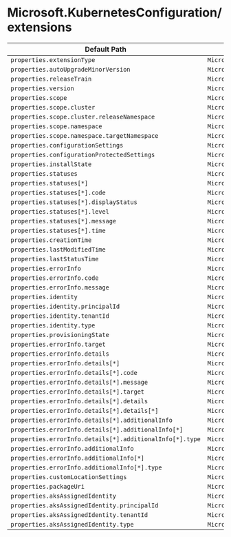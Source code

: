 # Microsoft.KubernetesConfiguration/extensions

| Default Path | Alias |
|---|---|
| `properties.extensionType` | `Microsoft.KubernetesConfiguration/extensions/extensionType` |
| `properties.autoUpgradeMinorVersion` | `Microsoft.KubernetesConfiguration/extensions/autoUpgradeMinorVersion` |
| `properties.releaseTrain` | `Microsoft.KubernetesConfiguration/extensions/releaseTrain` |
| `properties.version` | `Microsoft.KubernetesConfiguration/extensions/version` |
| `properties.scope` | `Microsoft.KubernetesConfiguration/extensions/scope` |
| `properties.scope.cluster` | `Microsoft.KubernetesConfiguration/extensions/scope.cluster` |
| `properties.scope.cluster.releaseNamespace` | `Microsoft.KubernetesConfiguration/extensions/scope.cluster.releaseNamespace` |
| `properties.scope.namespace` | `Microsoft.KubernetesConfiguration/extensions/scope.namespace` |
| `properties.scope.namespace.targetNamespace` | `Microsoft.KubernetesConfiguration/extensions/scope.namespace.targetNamespace` |
| `properties.configurationSettings` | `Microsoft.KubernetesConfiguration/extensions/configurationSettings` |
| `properties.configurationProtectedSettings` | `Microsoft.KubernetesConfiguration/extensions/configurationProtectedSettings` |
| `properties.installState` | `Microsoft.KubernetesConfiguration/extensions/installState` |
| `properties.statuses` | `Microsoft.KubernetesConfiguration/extensions/statuses` |
| `properties.statuses[*]` | `Microsoft.KubernetesConfiguration/extensions/statuses[*]` |
| `properties.statuses[*].code` | `Microsoft.KubernetesConfiguration/extensions/statuses[*].code` |
| `properties.statuses[*].displayStatus` | `Microsoft.KubernetesConfiguration/extensions/statuses[*].displayStatus` |
| `properties.statuses[*].level` | `Microsoft.KubernetesConfiguration/extensions/statuses[*].level` |
| `properties.statuses[*].message` | `Microsoft.KubernetesConfiguration/extensions/statuses[*].message` |
| `properties.statuses[*].time` | `Microsoft.KubernetesConfiguration/extensions/statuses[*].time` |
| `properties.creationTime` | `Microsoft.KubernetesConfiguration/extensions/creationTime` |
| `properties.lastModifiedTime` | `Microsoft.KubernetesConfiguration/extensions/lastModifiedTime` |
| `properties.lastStatusTime` | `Microsoft.KubernetesConfiguration/extensions/lastStatusTime` |
| `properties.errorInfo` | `Microsoft.KubernetesConfiguration/extensions/errorInfo` |
| `properties.errorInfo.code` | `Microsoft.KubernetesConfiguration/extensions/errorInfo.code` |
| `properties.errorInfo.message` | `Microsoft.KubernetesConfiguration/extensions/errorInfo.message` |
| `properties.identity` | `Microsoft.KubernetesConfiguration/extensions/identity` |
| `properties.identity.principalId` | `Microsoft.KubernetesConfiguration/extensions/identity.principalId` |
| `properties.identity.tenantId` | `Microsoft.KubernetesConfiguration/extensions/identity.tenantId` |
| `properties.identity.type` | `Microsoft.KubernetesConfiguration/extensions/identity.type` |
| `properties.provisioningState` | `Microsoft.KubernetesConfiguration/extensions/provisioningState` |
| `properties.errorInfo.target` | `Microsoft.KubernetesConfiguration/extensions/errorInfo.target` |
| `properties.errorInfo.details` | `Microsoft.KubernetesConfiguration/extensions/errorInfo.details` |
| `properties.errorInfo.details[*]` | `Microsoft.KubernetesConfiguration/extensions/errorInfo.details[*]` |
| `properties.errorInfo.details[*].code` | `Microsoft.KubernetesConfiguration/extensions/errorInfo.details[*].code` |
| `properties.errorInfo.details[*].message` | `Microsoft.KubernetesConfiguration/extensions/errorInfo.details[*].message` |
| `properties.errorInfo.details[*].target` | `Microsoft.KubernetesConfiguration/extensions/errorInfo.details[*].target` |
| `properties.errorInfo.details[*].details` | `Microsoft.KubernetesConfiguration/extensions/errorInfo.details[*].details` |
| `properties.errorInfo.details[*].details[*]` | `Microsoft.KubernetesConfiguration/extensions/errorInfo.details[*].details[*]` |
| `properties.errorInfo.details[*].additionalInfo` | `Microsoft.KubernetesConfiguration/extensions/errorInfo.details[*].additionalInfo` |
| `properties.errorInfo.details[*].additionalInfo[*]` | `Microsoft.KubernetesConfiguration/extensions/errorInfo.details[*].additionalInfo[*]` |
| `properties.errorInfo.details[*].additionalInfo[*].type` | `Microsoft.KubernetesConfiguration/extensions/errorInfo.details[*].additionalInfo[*].type` |
| `properties.errorInfo.additionalInfo` | `Microsoft.KubernetesConfiguration/extensions/errorInfo.additionalInfo` |
| `properties.errorInfo.additionalInfo[*]` | `Microsoft.KubernetesConfiguration/extensions/errorInfo.additionalInfo[*]` |
| `properties.errorInfo.additionalInfo[*].type` | `Microsoft.KubernetesConfiguration/extensions/errorInfo.additionalInfo[*].type` |
| `properties.customLocationSettings` | `Microsoft.KubernetesConfiguration/extensions/customLocationSettings` |
| `properties.packageUri` | `Microsoft.KubernetesConfiguration/extensions/packageUri` |
| `properties.aksAssignedIdentity` | `Microsoft.KubernetesConfiguration/extensions/aksAssignedIdentity` |
| `properties.aksAssignedIdentity.principalId` | `Microsoft.KubernetesConfiguration/extensions/aksAssignedIdentity.principalId` |
| `properties.aksAssignedIdentity.tenantId` | `Microsoft.KubernetesConfiguration/extensions/aksAssignedIdentity.tenantId` |
| `properties.aksAssignedIdentity.type` | `Microsoft.KubernetesConfiguration/extensions/aksAssignedIdentity.type` |

